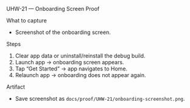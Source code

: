 UHW-21 — Onboarding Screen Proof

What to capture
- Screenshot of the onboarding screen.

Steps
1) Clear app data or uninstall/reinstall the debug build.
2) Launch app → onboarding screen appears.
3) Tap “Get Started” → app navigates to Home.
4) Relaunch app → onboarding does not appear again.

Artifact
- Save screenshot as `docs/proof/UHW-21/onboarding-screenshot.png`.
